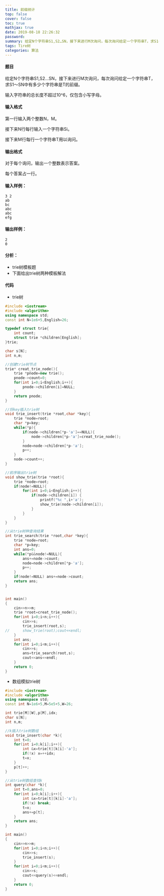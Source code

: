 ```yaml
---
title: 前缀统计
top: false
cover: false
toc: true
mathjax: true
date: 2019-08-18 22:26:32
password:
summary: 给定N个字符串S1,S2…SN，接下来进行M次询问，每次询问给定一个字符串T，求S1～SN中有多少个字符串是T的前缀。
tags: Tire树
categories: 算法
---
```


#### 题目
给定N个字符串S1,S2…SN，接下来进行M次询问，每次询问给定一个字符串T，求S1～SN中有多少个字符串是T的前缀。

输入字符串的总长度不超过10^6，仅包含小写字母。

#### 输入格式
第一行输入两个整数N，M。

接下来N行每行输入一个字符串Si。

接下来M行每行一个字符串T用以询问。

#### 输出格式
对于每个询问，输出一个整数表示答案。

每个答案占一行。

#### 输入样例：

    3 2
    ab
    bc
    abc
    abc
    efg

#### 输出样例：

    2
    0
#### 分析：
 

 - trie树模板题
 - 下面给出trie树两种模板解法

#### 代码
 - trie树
 

```cpp 
#include <iostream>
#include <algorithm>
using namespace std;
const int N=1e6+5,English=26;

typedef struct trie{
	int count;
	struct trie *children[English];
}trie;

char s[N];
int n,m;

//创建trie树节点 
trie* creat_trie_node(){ 
	trie *pnode=new trie();
	pnode->count=0;
	for(int i=0;i<English;i++){
		pnode->children[i]=NULL;
	}
	return pnode; 
}

//将key插入trie树 
void trie_insert(trie *root,char *key){
	trie *node=root;
	char *p=key;
	while(*p){
		if(node->children[*p-'a']==NULL){
			node->children[*p-'a']=creat_trie_node();
		}
		node=node->children[*p-'a'];
		p++;
	}
	node->count++; 
}

//前序输出trie树 
void show_trie(trie *root){
	trie *node=root;
	if(node!=NULL){
		for(int i=0;i<English;i++){
			if(node->children[i]) {
				printf("%c ",i+'a');
				show_trie(node->children[i]);
			}
		}
	} 
}

//从trie树种查询结果 
int trie_search(trie *root,char *key){
	trie *node=root;
	char *p=key;
	int ans=0;
	while(*p&&node!=NULL){
		ans+=node->count;
		node=node->children[*p-'a'];
		p++;
	}
	if(node!=NULL) ans+=node->count;
	return ans;
}


int main()
{
	cin>>n>>m;
	trie *root=creat_trie_node();
	for(int i=0;i<n;i++){
		cin>>s;
		trie_insert(root,s);
//		show_trie(root);cout<<endl;
	}
	int ans;
	for(int i=0;i<m;i++){
		cin>>s;
		ans=trie_search(root,s);
		cout<<ans<<endl;
	} 
	return 0;
}
```

 - 数组模拟trie树

```cpp
#include <iostream>
#include <algorithm>
using namespace std;
const int N=1e6+5,M=5e5+5,W=26;

int trie[M][W],p[M],idx;
char s[N]; 
int n,m;

//k插入trie树数组 
void trie_insert(char *k){ 
	int t=0;
	for(int i=0;k[i];i++){
		int &x=trie[t][k[i]-'a'];
		if(!x) x=++idx;
		t=x;
	}
	p[t]++;
}

//从trie树数组查找k 
int query(char *k){
	int t=0,ans=0;
	for(int i=0;k[i];i++){
		int &x=trie[t][k[i]-'a'];
		if(!x) break;
		t=x;
		ans+=p[t];
	}
	return ans;
}

int main()
{
	cin>>n>>m;
	for(int i=0;i<n;i++){
		cin>>s;
		trie_insert(s);
	}
	for(int i=0;i<m;i++){
		cin>>s;
		cout<<query(s)<<endl;
	}
	return 0;
}
```
